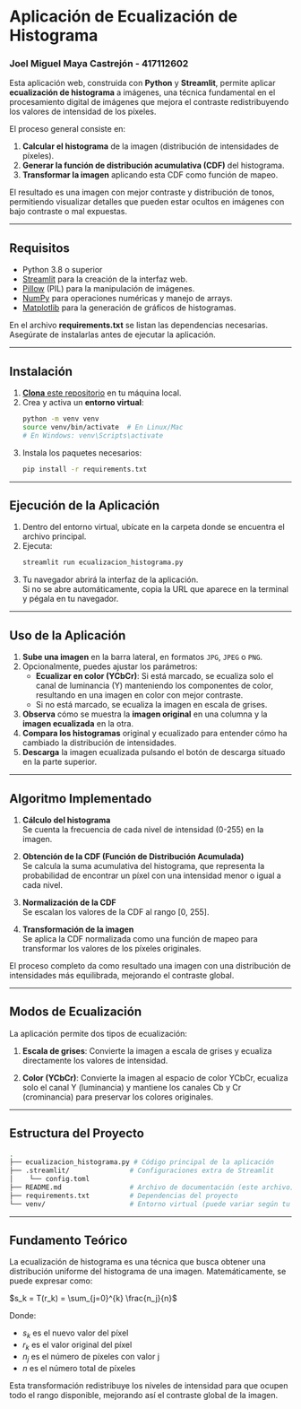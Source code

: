 # Aplicación de Ecualización de Histograma

### Joel Miguel Maya Castrejón - 417112602

Esta aplicación web, construida con **Python** y **Streamlit**, permite aplicar **ecualización de histograma** a imágenes, una técnica fundamental en el procesamiento digital de imágenes que mejora el contraste redistribuyendo los valores de intensidad de los píxeles.

El proceso general consiste en:
1. **Calcular el histograma** de la imagen (distribución de intensidades de píxeles).
2. **Generar la función de distribución acumulativa (CDF)** del histograma.
3. **Transformar la imagen** aplicando esta CDF como función de mapeo.

El resultado es una imagen con mejor contraste y distribución de tonos, permitiendo visualizar detalles que pueden estar ocultos en imágenes con bajo contraste o mal expuestas.

---

## Requisitos

- Python 3.8 o superior
- [Streamlit](https://docs.streamlit.io/) para la creación de la interfaz web.
- [Pillow](https://pillow.readthedocs.io/) (PIL) para la manipulación de imágenes.
- [NumPy](https://numpy.org/) para operaciones numéricas y manejo de arrays.
- [Matplotlib](https://matplotlib.org/) para la generación de gráficos de histogramas.

En el archivo **requirements.txt** se listan las dependencias necesarias. Asegúrate de instalarlas antes de ejecutar la aplicación.

---

## Instalación

1. [**Clona** este repositorio](https://github.com/mikemayac/Image-Filter-Application-Histogram-Equalization) en tu máquina local.
2. Crea y activa un **entorno virtual**:
   ```bash
   python -m venv venv
   source venv/bin/activate  # En Linux/Mac
   # En Windows: venv\Scripts\activate
   ```
3. Instala los paquetes necesarios:
   ```bash
   pip install -r requirements.txt
   ```

---

## Ejecución de la Aplicación

1. Dentro del entorno virtual, ubícate en la carpeta donde se encuentra el archivo principal.
2. Ejecuta:
   ```bash
   streamlit run ecualizacion_histograma.py
   ```
3. Tu navegador abrirá la interfaz de la aplicación.  
   Si no se abre automáticamente, copia la URL que aparece en la terminal y pégala en tu navegador.

---

## Uso de la Aplicación

1. **Sube una imagen** en la barra lateral, en formatos `JPG`, `JPEG` o `PNG`.
2. Opcionalmente, puedes ajustar los parámetros:
   - **Ecualizar en color (YCbCr)**: Si está marcado, se ecualiza solo el canal de luminancia (Y) manteniendo los componentes de color, resultando en una imagen en color con mejor contraste.
   - Si no está marcado, se ecualiza la imagen en escala de grises.
3. **Observa** cómo se muestra la **imagen original** en una columna y la **imagen ecualizada** en la otra.
4. **Compara los histogramas** original y ecualizado para entender cómo ha cambiado la distribución de intensidades.
5. **Descarga** la imagen ecualizada pulsando el botón de descarga situado en la parte superior.

---

## Algoritmo Implementado

1. **Cálculo del histograma**  
   Se cuenta la frecuencia de cada nivel de intensidad (0-255) en la imagen.
   
2. **Obtención de la CDF (Función de Distribución Acumulada)**  
   Se calcula la suma acumulativa del histograma, que representa la probabilidad de encontrar un píxel con una intensidad menor o igual a cada nivel.

3. **Normalización de la CDF**  
   Se escalan los valores de la CDF al rango [0, 255].

4. **Transformación de la imagen**  
   Se aplica la CDF normalizada como una función de mapeo para transformar los valores de los píxeles originales.

El proceso completo da como resultado una imagen con una distribución de intensidades más equilibrada, mejorando el contraste global.

---

## Modos de Ecualización

La aplicación permite dos tipos de ecualización:

1. **Escala de grises**: Convierte la imagen a escala de grises y ecualiza directamente los valores de intensidad.

2. **Color (YCbCr)**: Convierte la imagen al espacio de color YCbCr, ecualiza solo el canal Y (luminancia) y mantiene los canales Cb y Cr (crominancia) para preservar los colores originales.

---

## Estructura del Proyecto

```bash
.
├── ecualizacion_histograma.py # Código principal de la aplicación
├── .streamlit/               # Configuraciones extra de Streamlit
│    └── config.toml           
├── README.md                 # Archivo de documentación (este archivo)
├── requirements.txt          # Dependencias del proyecto
└── venv/                     # Entorno virtual (puede variar según tu instalación)
```

---

## Fundamento Teórico

La ecualización de histograma es una técnica que busca obtener una distribución uniforme del histograma de una imagen. Matemáticamente, se puede expresar como:

$s_k = T(r_k) = \sum_{j=0}^{k} \frac{n_j}{n}$

Donde:
- $s_k$ es el nuevo valor del píxel
- $r_k$ es el valor original del píxel
- $n_j$ es el número de píxeles con valor j
- $n$ es el número total de píxeles

Esta transformación redistribuye los niveles de intensidad para que ocupen todo el rango disponible, mejorando así el contraste global de la imagen.